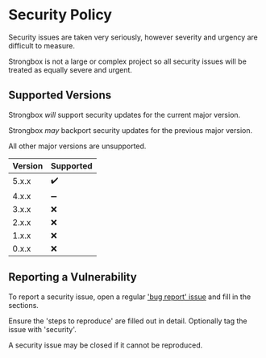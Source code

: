# Security Policy

Security issues are taken very seriously, however severity and urgency are difficult to measure.

Strongbox is not a large or complex project so all security issues will be treated as equally severe and urgent.

## Supported Versions

Strongbox *will* support security updates for the current major version.

Strongbox *may* backport security updates for the previous major version.

All other major versions are unsupported.


| Version | Supported          |
| ------- | ------------------ |
| 5.x.x   | :heavy_check_mark: |
| 4.x.x   | :heavy_minus_sign: |
| 3.x.x   | :x:                |
| 2.x.x   | :x:                |
| 1.x.x   | :x:                |
| 0.x.x   | :x:                |

## Reporting a Vulnerability

To report a security issue, open a regular ['bug report' issue](https://github.com/ogri-la/strongbox/issues/new?assignees=&labels=bug&template=bug_report.md&title=) and fill in the sections. 

Ensure the 'steps to reproduce' are filled out in detail. Optionally tag the issue with 'security'.

A security issue may be closed if it cannot be reproduced.
